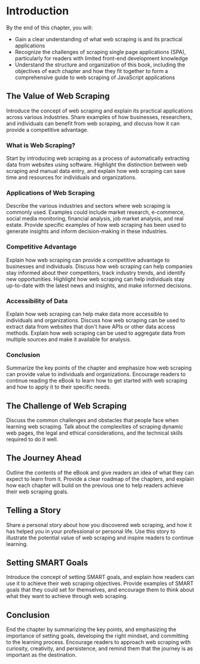 # Introduction

By the end of this chapter, you will:

* Gain a clear understanding of what web scraping is and its practical applications
* Recognize the challenges of scraping single page applications (SPA), particularly for readers with limited front-end development knowledge
* Understand the structure and organization of this book, including the objectives of each chapter and how they fit together to form a comprehensive guide to web scraping of JavaScript applications

## The Value of Web Scraping

Introduce the concept of web scraping and explain its practical applications across various industries. Share examples of how businesses, researchers, and individuals can benefit from web scraping, and discuss how it can provide a competitive advantage.

### What is Web Scraping?

Start by introducing web scraping as a process of automatically extracting data from websites using software. Highlight the distinction between web scraping and manual data entry, and explain how web scraping can save time and resources for individuals and organizations.

### Applications of Web Scraping

Describe the various industries and sectors where web scraping is commonly used. Examples could include market research, e-commerce, social media monitoring, financial analysis, job market analysis, and real estate. Provide specific examples of how web scraping has been used to generate insights and inform decision-making in these industries.

### Competitive Advantage

Explain how web scraping can provide a competitive advantage to businesses and individuals. Discuss how web scraping can help companies stay informed about their competitors, track industry trends, and identify new opportunities. Highlight how web scraping can help individuals stay up-to-date with the latest news and insights, and make informed decisions.

### Accessibility of Data

Explain how web scraping can help make data more accessible to individuals and organizations. Discuss how web scraping can be used to extract data from websites that don't have APIs or other data access methods. Explain how web scraping can be used to aggregate data from multiple sources and make it available for analysis.

### Conclusion

Summarize the key points of the chapter and emphasize how web scraping can provide value to individuals and organizations. Encourage readers to continue reading the eBook to learn how to get started with web scraping and how to apply it to their specific needs.

## The Challenge of Web Scraping

Discuss the common challenges and obstacles that people face when learning web scraping. Talk about the complexities of scraping dynamic web pages, the legal and ethical considerations, and the technical skills required to do it well.

## The Journey Ahead

Outline the contents of the eBook and give readers an idea of what they can expect to learn from it. Provide a clear roadmap of the chapters, and explain how each chapter will build on the previous one to help readers achieve their web scraping goals.

## Telling a Story

Share a personal story about how you discovered web scraping, and how it has helped you in your professional or personal life. Use this story to illustrate the potential value of web scraping and inspire readers to continue learning.

## Setting SMART Goals

Introduce the concept of setting SMART goals, and explain how readers can use it to achieve their web scraping objectives. Provide examples of SMART goals that they could set for themselves, and encourage them to think about what they want to achieve through web scraping.

## Conclusion

End the chapter by summarizing the key points, and emphasizing the importance of setting goals, developing the right mindset, and committing to the learning process. Encourage readers to approach web scraping with curiosity, creativity, and persistence, and remind them that the journey is as important as the destination.
